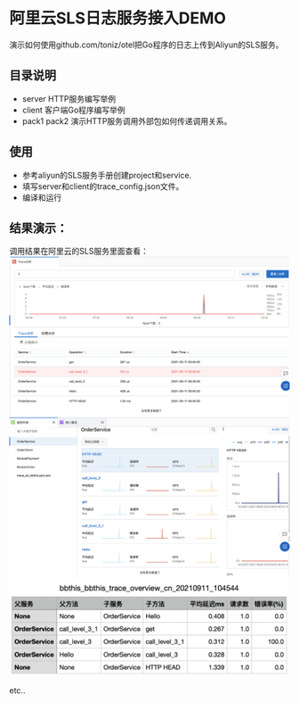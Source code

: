 # 阿里云SLS日志服务接入DEMO
演示如何使用github.com/toniz/otel把Go程序的日志上传到Aliyun的SLS服务。

## 目录说明
* server HTTP服务编写举例
* client 客户端Go程序编写举例
* pack1 pack2 演示HTTP服务调用外部包如何传递调用关系。

## 使用
* 参考aliyun的SLS服务手册创建project和service.
* 填写server和client的trace_config.json文件。
* 编译和运行

## 结果演示：
调用结果在阿里云的SLS服务里面查看：
![result1](doc/调用结果1.png)  
![result2](doc/调用结果2.png)  
![result3](doc/调用结果3.png)  


etc..


